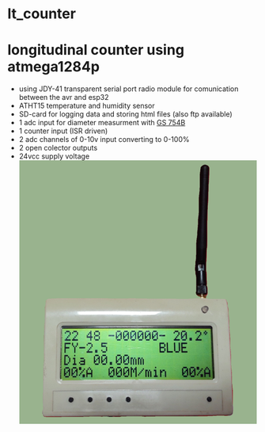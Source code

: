 # lt_counter
# longitudinal counter using atmega1284p
* using JDY-41 transparent serial port radio module for comunication between the avr and esp32
* ATHT15 temperature and humidity sensor
* SD-card for logging data and storing html files (also ftp available)
* 1 adc input for diameter measurment with [GS 754B](https://www.leuze.com/en-us/gs-754b-v4-98-s12/50117818)
* 1 counter input (ISR driven)
* 2 adc channels of 0-10v input converting to 0-100%
* 2 open colector outputs
* 24vcc supply voltage
![menu](https://github.com/janos-raul/lt_counter/blob/main/img/IMG_20250104_224815889_BURST021.PNG)
